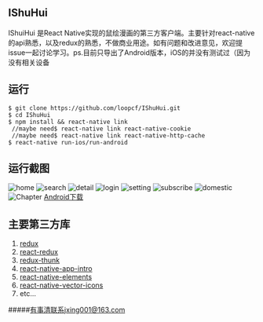 ## IShuHui
IShuiHui 是React Native实现的鼠绘漫画的第三方客户端。主要针对react-native的api熟悉，以及redux的熟悉，不做商业用途。如有问题和改进意见，欢迎提issue一起讨论学习。ps.目前只导出了Android版本，iOS的并没有测试过（因为没有相关设备  




## 运行

```
$ git clone https://github.com/loopcf/IShuHui.git
$ cd IShuHui 
$ npm install && react-native link
 //maybe need$ react-native link react-native-cookie
 //maybe need$ react-native link react-native-http-cache
$ react-native run-ios/run-android
```
## 运行截图
![home](https://github.com/loopcf/IShuHui/blob/master/screenshot/home.png)
![search](https://github.com/loopcf/IShuHui/blob/master/screenshot/search.png)
![detail](https://github.com/loopcf/IShuHui/blob/master/screenshot/detail.png)
![login](https://github.com/loopcf/IShuHui/blob/master/screenshot/login.png)
![setting](https://github.com/loopcf/IShuHui/blob/master/screenshot/setting.png)
![subscribe](https://github.com/loopcf/IShuHui/blob/master/screenshot/subscribe.png)
![domestic](https://github.com/loopcf/IShuHui/blob/master/screenshot/domestic.png)
![Chapter](https://github.com/loopcf/IShuHui/blob/master/screenshot/Chapter.png)
[Android下载](https://fir.im/4p38?release_id=59042eed959d6971bd000077)
## 主要第三方库

1. [redux](https://github.com/reactjs/redux)
2. [react-redux](https://github.com/reactjs/react-redux)
3. [redux-thunk](https://github.com/gaearon/redux-thunk)
4. [react-native-app-intro](https://github.com/FuYaoDe/react-native-app-intro)
5. [react-native-elements](https://github.com/react-native-training/react-native-elements)
6. [react-native-vector-icons](https://github.com/oblador/react-native-vector-icons)
7. etc...

#####有事清联系jxing001@163.com
